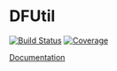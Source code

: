 # DFUtil

[![Build Status](https://github.com/lawless-m/DFUtil.jl/actions/workflows/CI.yml/badge.svg?branch=main)](https://github.com/lawless-m/DFUtil.jl/actions/workflows/CI.yml?query=branch%3Amain)
[![Coverage](https://codecov.io/gh/lawless-m/DFUtil.jl/branch/main/graph/badge.svg)](https://codecov.io/gh/lawless-m/DFUtil.jl)

[Documentation](https://lawless-m.github.io/DFUtil.jl/dev/)
